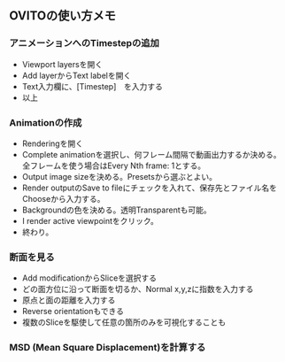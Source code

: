 ## OVITOの使い方メモ
### アニメーションへのTimestepの追加
- Viewport layersを開く
- Add layerからText labelを開く
- Text入力欄に、[Timestep]　を入力する
- 以上

### Animationの作成
- Renderingを開く
- Complete animationを選択し、何フレーム間隔で動画出力するか決める。全フレームを使う場合はEvery Nth frame: 1とする。
- Output image sizeを決める。Presetsから選ぶとよい。
- Render outputのSave to fileにチェックを入れて、保存先とファイル名をChooseから入力する。
- Backgroundの色を決める。透明Transparentも可能。
- I render active viewpointをクリック。
- 終わり。

### 断面を見る
- Add modificationからSliceを選択する
- どの面方位に沿って断面を切るか、Normal x,y,zに指数を入力する
- 原点と面の距離を入力する
- Reverse orientationもできる
- 複数のSliceを駆使して任意の箇所のみを可視化することも

### MSD (Mean Square Displacement)を計算する
